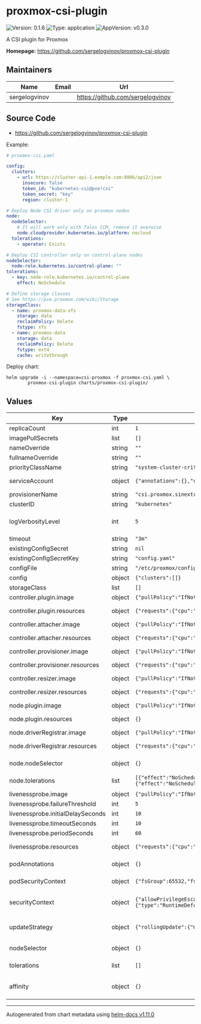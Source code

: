 # proxmox-csi-plugin

![Version: 0.1.6](https://img.shields.io/badge/Version-0.1.6-informational?style=flat-square) ![Type: application](https://img.shields.io/badge/Type-application-informational?style=flat-square) ![AppVersion: v0.3.0](https://img.shields.io/badge/AppVersion-v0.3.0-informational?style=flat-square)

A CSI plugin for Proxmox

**Homepage:** <https://github.com/sergelogvinov/proxmox-csi-plugin>

## Maintainers

| Name | Email | Url |
| ---- | ------ | --- |
| sergelogvinov |  | <https://github.com/sergelogvinov> |

## Source Code

* <https://github.com/sergelogvinov/proxmox-csi-plugin>

Example:

```yaml
# proxmox-csi.yaml

config:
  clusters:
    - url: https://cluster-api-1.exmple.com:8006/api2/json
      insecure: false
      token_id: "kubernetes-csi@pve!csi"
      token_secret: "key"
      region: cluster-1

# Deploy Node CSI driver only on proxmox nodes
node:
  nodeSelector:
    # It will work only with Talos CCM, remove it overwise
    node.cloudprovider.kubernetes.io/platform: nocloud
  tolerations:
    - operator: Exists

# Deploy CSI controller only on control-plane nodes
nodeSelector:
  node-role.kubernetes.io/control-plane: ""
tolerations:
  - key: node-role.kubernetes.io/control-plane
    effect: NoSchedule

# Define storage classes
# See https://pve.proxmox.com/wiki/Storage
storageClass:
  - name: proxmox-data-xfs
    storage: data
    reclaimPolicy: Delete
    fstype: xfs
  - name: proxmox-data
    storage: data
    reclaimPolicy: Delete
    fstype: ext4
    cache: writethrough
```

Deploy chart:

```shell
helm upgrade -i --namespace=csi-proxmox -f proxmox-csi.yaml \
		proxmox-csi-plugin charts/proxmox-csi-plugin/
```

## Values

| Key | Type | Default | Description |
|-----|------|---------|-------------|
| replicaCount | int | `1` |  |
| imagePullSecrets | list | `[]` |  |
| nameOverride | string | `""` |  |
| fullnameOverride | string | `""` |  |
| priorityClassName | string | `"system-cluster-critical"` | Controller pods priorityClassName. |
| serviceAccount | object | `{"annotations":{},"create":true,"name":""}` | Pods Service Account. ref: https://kubernetes.io/docs/tasks/configure-pod-container/configure-service-account/ |
| provisionerName | string | `"csi.proxmox.sinextra.dev"` | CSI Driver provisioner name. Currently, cannot be customized. |
| clusterID | string | `"kubernetes"` | Cluster name. Currently, cannot be customized. |
| logVerbosityLevel | int | `5` | Log verbosity level. See https://github.com/kubernetes/community/blob/master/contributors/devel/sig-instrumentation/logging.md for description of individual verbosity levels. |
| timeout | string | `"3m"` | Connection timeout between sidecars. |
| existingConfigSecret | string | `nil` | Proxmox cluster config stored in secrets. |
| existingConfigSecretKey | string | `"config.yaml"` | Proxmox cluster config stored in secrets key. |
| configFile | string | `"/etc/proxmox/config.yaml"` | Proxmox cluster config path. |
| config | object | `{"clusters":[]}` | Proxmox cluster config. |
| storageClass | list | `[]` | Storage class defenition. |
| controller.plugin.image | object | `{"pullPolicy":"IfNotPresent","repository":"ghcr.io/sergelogvinov/proxmox-csi-controller","tag":""}` | Controller CSI Driver. |
| controller.plugin.resources | object | `{"requests":{"cpu":"10m","memory":"16Mi"}}` | Controller resource requests and limits. ref: https://kubernetes.io/docs/user-guide/compute-resources/ |
| controller.attacher.image | object | `{"pullPolicy":"IfNotPresent","repository":"registry.k8s.io/sig-storage/csi-attacher","tag":"v4.3.0"}` | CSI Attacher. |
| controller.attacher.resources | object | `{"requests":{"cpu":"10m","memory":"16Mi"}}` | Attacher resource requests and limits. ref: https://kubernetes.io/docs/user-guide/compute-resources/ |
| controller.provisioner.image | object | `{"pullPolicy":"IfNotPresent","repository":"registry.k8s.io/sig-storage/csi-provisioner","tag":"v3.5.0"}` | CSI Provisioner. |
| controller.provisioner.resources | object | `{"requests":{"cpu":"10m","memory":"16Mi"}}` | Provisioner resource requests and limits. ref: https://kubernetes.io/docs/user-guide/compute-resources/ |
| controller.resizer.image | object | `{"pullPolicy":"IfNotPresent","repository":"registry.k8s.io/sig-storage/csi-resizer","tag":"v1.8.0"}` | CSI Resizer. |
| controller.resizer.resources | object | `{"requests":{"cpu":"10m","memory":"16Mi"}}` | Resizer resource requests and limits. ref: https://kubernetes.io/docs/user-guide/compute-resources/ |
| node.plugin.image | object | `{"pullPolicy":"IfNotPresent","repository":"ghcr.io/sergelogvinov/proxmox-csi-node","tag":""}` | Node CSI Driver. |
| node.plugin.resources | object | `{}` | Node CSI Driver resource requests and limits. ref: https://kubernetes.io/docs/user-guide/compute-resources/ |
| node.driverRegistrar.image | object | `{"pullPolicy":"IfNotPresent","repository":"registry.k8s.io/sig-storage/csi-node-driver-registrar","tag":"v2.8.0"}` | Node CSI driver registrar. |
| node.driverRegistrar.resources | object | `{"requests":{"cpu":"10m","memory":"16Mi"}}` | Node registrar resource requests and limits. ref: https://kubernetes.io/docs/user-guide/compute-resources/ |
| node.nodeSelector | object | `{}` | Node labels for node-plugin assignment. ref: https://kubernetes.io/docs/user-guide/node-selection/ |
| node.tolerations | list | `[{"effect":"NoSchedule","key":"node.kubernetes.io/unschedulable","operator":"Exists"},{"effect":"NoSchedule","key":"node.kubernetes.io/disk-pressure","operator":"Exists"}]` | Tolerations for node-plugin assignment. ref: https://kubernetes.io/docs/concepts/configuration/taint-and-toleration/ |
| livenessprobe.image | object | `{"pullPolicy":"IfNotPresent","repository":"registry.k8s.io/sig-storage/livenessprobe","tag":"v2.10.0"}` | Common livenessprobe sidecar. |
| livenessprobe.failureThreshold | int | `5` | Failure threshold for livenessProbe |
| livenessprobe.initialDelaySeconds | int | `10` | Initial delay seconds for livenessProbe |
| livenessprobe.timeoutSeconds | int | `10` | Timeout seconds for livenessProbe |
| livenessprobe.periodSeconds | int | `60` | Period seconds for livenessProbe |
| livenessprobe.resources | object | `{"requests":{"cpu":"10m","memory":"16Mi"}}` | Liveness probe resource requests and limits. ref: https://kubernetes.io/docs/user-guide/compute-resources/ |
| podAnnotations | object | `{}` | Annotations for controller pod. ref: https://kubernetes.io/docs/concepts/overview/working-with-objects/annotations/ |
| podSecurityContext | object | `{"fsGroup":65532,"fsGroupChangePolicy":"OnRootMismatch","runAsGroup":65532,"runAsNonRoot":true,"runAsUser":65532}` | Controller Security Context. ref: https://kubernetes.io/docs/tasks/configure-pod-container/security-context/#set-the-security-context-for-a-pod |
| securityContext | object | `{"allowPrivilegeEscalation":false,"capabilities":{"drop":["ALL"]},"readOnlyRootFilesystem":true,"seccompProfile":{"type":"RuntimeDefault"}}` | Controller Container Security Context. ref: https://kubernetes.io/docs/tasks/configure-pod-container/security-context/#set-the-security-context-for-a-pod |
| updateStrategy | object | `{"rollingUpdate":{"maxUnavailable":1},"type":"RollingUpdate"}` | Controller deployment update stategy type. ref: https://kubernetes.io/docs/concepts/workloads/controllers/deployment/#updating-a-deployment |
| nodeSelector | object | `{}` | Node labels for controller assignment. ref: https://kubernetes.io/docs/user-guide/node-selection/ |
| tolerations | list | `[]` | Tolerations for controller assignment. ref: https://kubernetes.io/docs/concepts/configuration/taint-and-toleration/ |
| affinity | object | `{}` | Affinity for controller assignment. ref: https://kubernetes.io/docs/concepts/configuration/assign-pod-node/#affinity-and-anti-affinity |

----------------------------------------------
Autogenerated from chart metadata using [helm-docs v1.11.0](https://github.com/norwoodj/helm-docs/releases/v1.11.0)
